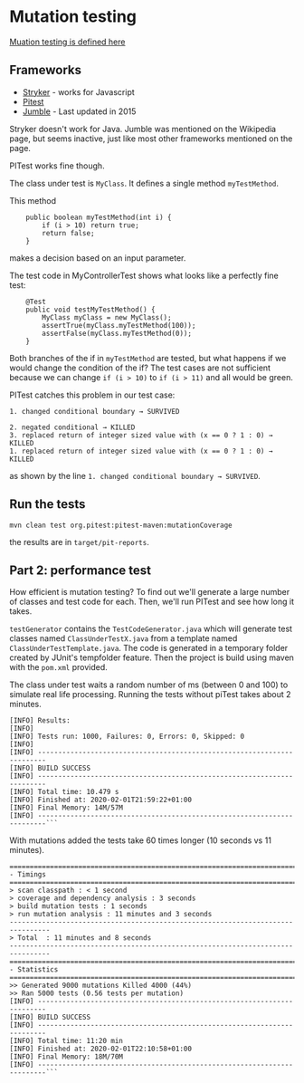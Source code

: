 # Mutation testing

[Muation testing is defined here](https://en.wikipedia.org/wiki/Mutation_testing)

## Frameworks

- [Stryker](https://stryker-mutator.io/) - works for Javascript
- [Pitest](https://pitest.org/) 
- [Jumble](https://sourceforge.net/projects/jumble/files/jumble/1.3.0/) - Last updated in 2015 

Stryker doesn't work for Java. Jumble was mentioned on the Wikipedia page, but seems inactive, just like most other frameworks mentioned on the page. 

PITest works fine though. 

The class under test is `MyClass`. It defines a single method `myTestMethod`.

This method 

```
    public boolean myTestMethod(int i) {
        if (i > 10) return true;
        return false;
    }
```

makes a decision based on an input parameter. 

The test code in MyControllerTest shows what looks like a perfectly fine test:

```
    @Test
    public void testMyTestMethod() {
        MyClass myClass = new MyClass();
        assertTrue(myClass.myTestMethod(100));
        assertFalse(myClass.myTestMethod(0));
    }
```

Both branches of the if in `myTestMethod` are tested, but what happens if we would change the condition of the if?
The test cases are not sufficient because we can change `if (i > 10)` to `if (i > 11)` and all would be green. 

PITest catches this problem in our test case:

```
1. changed conditional boundary → SURVIVED
```

```
2. negated conditional → KILLED
3. replaced return of integer sized value with (x == 0 ? 1 : 0) → KILLED
1. replaced return of integer sized value with (x == 0 ? 1 : 0) → KILLED
``` 

as shown by the line `1. changed conditional boundary → SURVIVED`. 

## Run the tests

    mvn clean test org.pitest:pitest-maven:mutationCoverage
    
the results are in `target/pit-reports`.


## Part 2: performance test 

How efficient is mutation testing? To find out we'll generate a large number of classes and test code for each. Then, we'll run 
PITest and see how long it takes.

`testGenerator` contains the `TestCodeGenerator.java` which will generate test classes named `ClassUnderTestX.java` from a 
template named `ClassUnderTestTemplate.java`. The code is generated in a temporary folder created by JUnit's tempfolder feature. 
Then the project is build using maven with the `pom.xml` provided. 

The class under test waits a random number of ms (between 0 and 100) to simulate real life processing. Running the tests without piTest takes about 2 minutes. 

```
[INFO] Results:
[INFO]
[INFO] Tests run: 1000, Failures: 0, Errors: 0, Skipped: 0
[INFO]
[INFO] ------------------------------------------------------------------------
[INFO] BUILD SUCCESS
[INFO] ------------------------------------------------------------------------
[INFO] Total time: 10.479 s
[INFO] Finished at: 2020-02-01T21:59:22+01:00
[INFO] Final Memory: 14M/57M
[INFO] ------------------------------------------------------------------------```
```

With mutations added the tests take 60 times longer (10 seconds vs 11 minutes).

```
================================================================================
- Timings
================================================================================
> scan classpath : < 1 second
> coverage and dependency analysis : 3 seconds
> build mutation tests : 1 seconds
> run mutation analysis : 11 minutes and 3 seconds
--------------------------------------------------------------------------------
> Total  : 11 minutes and 8 seconds
--------------------------------------------------------------------------------
================================================================================
- Statistics
================================================================================
>> Generated 9000 mutations Killed 4000 (44%)
>> Ran 5000 tests (0.56 tests per mutation)
[INFO] ------------------------------------------------------------------------
[INFO] BUILD SUCCESS
[INFO] ------------------------------------------------------------------------
[INFO] Total time: 11:20 min
[INFO] Finished at: 2020-02-01T22:10:58+01:00
[INFO] Final Memory: 18M/70M
[INFO] ------------------------------------------------------------------------```
